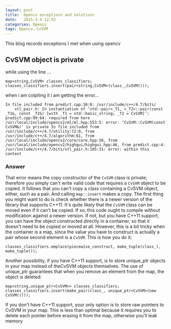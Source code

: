 ```yaml
---
layout: post
title:  Opencv exceptions and solutions
date:   2015-3-4 12:53
categories: Opencv
tags: Opencv，CvSVM
---
```


This blog records exceptions I met when using opencv

CvSVM object is private
------------
while using the line ...

    map<string,CvSVM> classes_classifiers;
    classes_classifiers.insert(pair<string,CvSVM>(class_,CvSVM()));

when i am colpiling it i am getting the error...

    In file included from predict.cpp:10:0: /usr/include/c++/4.7/bits/
        stl_pair.h: In instantiation of ‘std::pair<_T1, >_T2>::pair(const _T1&, const _T2&) [with _T1 = std::basic_string; _T2 = CvSVM]’: predict.cpp:99:64: required from here /usr/local/include/opencv2/ml/ml.hpp:553:5: error: ‘CvSVM::CvSVM(const CvSVM&)’ is private In file included from /usr/include/c++/4.7/utility:72:0, from /usr/include/c++/4.7/algorithm:61, from /usr/local/include/opencv2/core/core.hpp:56, from /usr/local/include/opencv2/highgui/highgui.hpp:46, from predict.cpp:4: /usr/include/c++/4.7/bits/stl_pair.h:105:31: error: within this context

### Answer ###
That error means the copy constructor of the `CvSVM` class is private; therefore you simply can't write valid code that requires a `CvSVM` object to be copied. It follows that you can't copy a class containing a CvSVM object, either, such as a pair. And calling `map::insert` makes a copy.
The first thing you might want to do is check whether there is a newer version of the library that supports C++11. It's quite likely that the `CvSVM` class can be moved even if it can't be copied. If so, this code ought to compile without modification against a newer version.
If not, but you have C++11 support, you can have the object constructed directly in a container, so that it doesn't need to be copied or moved at all. However, this is a bit tricky when the container is a map, since the value you have to construct is actually a pair whose second element is a `CvSVM`. This is how you do it:

    classes_classifiers.emplace(piecewise_construct, make_tuple(class_), make_tuple());

Another possibility, if you have C++11 support, is to store unique_ptr<CvSVM> objects in your map instead of theCvSVM objects themselves. The use of unique_ptr guarantees that when you remove an element from the map, the object is deleted:

    map<string,unique_ptr<CvSVM>> classes_classifiers;
    classes_classifiers.insert(make_pair(class_, unique_ptr<CvSVM>(new CvSVM())));

If you don't have C++11 support, your only option is to store raw pointers to CvSVM in your map. This is less than optimal because it requires you to delete each pointer before erasing it from the map, otherwise you'll leak memory